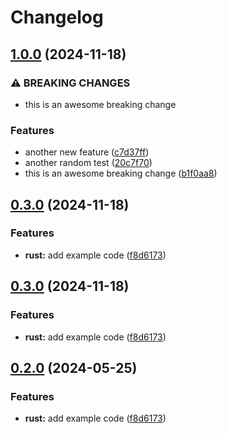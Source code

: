 # Changelog

## [1.0.0](https://github.com/joaquinjsb/release-please-monorepo-example/compare/hello_rust@v0.3.0...hello_rust@v1.0.0) (2024-11-18)


### ⚠ BREAKING CHANGES

* this is an awesome breaking change

### Features

* another new feature ([c7d37ff](https://github.com/joaquinjsb/release-please-monorepo-example/commit/c7d37ff30d1e874495b9264a0a084b1f3f64be6e))
* another random test ([20c7f70](https://github.com/joaquinjsb/release-please-monorepo-example/commit/20c7f70f5c709e6e86f9e904b1c8975008747d4b))
* this is an awesome breaking change ([b1f0aa8](https://github.com/joaquinjsb/release-please-monorepo-example/commit/b1f0aa80266796b14b767315c83a9bae1da0fd3e))

## [0.3.0](https://github.com/joaquinjsb/release-please-monorepo-example/compare/hello_rust-v0.2.0...hello_rust@v0.3.0) (2024-11-18)


### Features

* **rust:** add example code ([f8d6173](https://github.com/joaquinjsb/release-please-monorepo-example/commit/f8d61736e63e4c1baf1d881c50556fa0ba6829d0))

## [0.3.0](https://github.com/joaquinjsb/release-please-monorepo-example/compare/hello_rust-v0.2.0...hello_rust@v0.3.0) (2024-11-18)


### Features

* **rust:** add example code ([f8d6173](https://github.com/joaquinjsb/release-please-monorepo-example/commit/f8d61736e63e4c1baf1d881c50556fa0ba6829d0))

## [0.2.0](https://github.com/amarjanica/release-please-monorepo-example/compare/hello_rust-v0.1.0...hello_rust@v0.2.0) (2024-05-25)


### Features

* **rust:** add example code ([f8d6173](https://github.com/amarjanica/release-please-monorepo-example/commit/f8d61736e63e4c1baf1d881c50556fa0ba6829d0))
